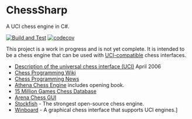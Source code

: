 ChessSharp
==========

A UCI chess engine in C#.

[![Build and Test](https://github.com/rprouse/ChessSharp/actions/workflows/build.yml/badge.svg)](https://github.com/rprouse/ChessSharp/actions/workflows/build.yml) [![codecov](https://codecov.io/gh/rprouse/ChessSharp/graph/badge.svg?token=QQ3I7HIOCB)](https://codecov.io/gh/rprouse/ChessSharp)

This project is a work in progress and is not yet complete. It is
intended to be a chess engine that can be used with
[UCI-compatible](https://en.wikipedia.org/wiki/Universal_Chess_Interface)
chess interfaces.

- [Description of the universal chess interface (UCI)](./Documents/uci-engine-interface.txt) April 2006
- [Chess Programming Wiki](https://www.chessprogramming.org/Main_Page)
- [Chess Programming News](https://www.chessprogramming.net/)
- [Athena Chess Engine](https://github.com/NicolasSegl/Athena) includes opening book.
- [15 Million Games Chess Database](https://sourceforge.net/projects/codekiddy-chess/)
- [Arena Chess GUI](http://www.playwitharena.com/)
- [Stockfish](https://stockfishchess.org/) - The strongest open-source chess engine.
- [Winboard](https://www.winboard.org/) - A graphical chess interface that supports UCI engines.]
